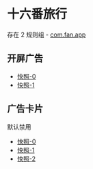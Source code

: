 # 十六番旅行

存在 2 规则组 - [com.fan.app](/src/apps/com.fan.app.ts)

## 开屏广告

- [快照-0](https://i.gkd.li/import/13258011)
- [快照-1](https://i.gkd.li/import/13258016)

## 广告卡片

默认禁用

- [快照-0](https://i.gkd.li/import/13258021)
- [快照-1](https://i.gkd.li/import/13258015)
- [快照-2](https://i.gkd.li/import/13258018)
